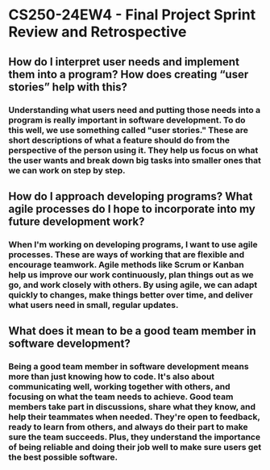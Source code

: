 # CS250-24EW4 - Final Project Sprint Review and Retrospective

## How do I interpret user needs and implement them into a program? How does creating “user stories” help with this?
### Understanding what users need and putting those needs into a program is really important in software development. To do this well, we use something called "user stories." These are short descriptions of what a feature should do from the perspective of the person using it. They help us focus on what the user wants and break down big tasks into smaller ones that we can work on step by step.

## How do I approach developing programs? What agile processes do I hope to incorporate into my future development work?
### When I'm working on developing programs, I want to use agile processes. These are ways of working that are flexible and encourage teamwork. Agile methods like Scrum or Kanban help us improve our work continuously, plan things out as we go, and work closely with others. By using agile, we can adapt quickly to changes, make things better over time, and deliver what users need in small, regular updates.

## What does it mean to be a good team member in software development?
### Being a good team member in software development means more than just knowing how to code. It's also about communicating well, working together with others, and focusing on what the team needs to achieve. Good team members take part in discussions, share what they know, and help their teammates when needed. They're open to feedback, ready to learn from others, and always do their part to make sure the team succeeds. Plus, they understand the importance of being reliable and doing their job well to make sure users get the best possible software.
